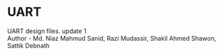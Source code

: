 # UART
UART design files.
update 1
<br>
Author -  Md. Niaz Mahmud Sanid,  Razi Mudassir,  Shakil Ahmed Shawon,  Sattik Debnath
